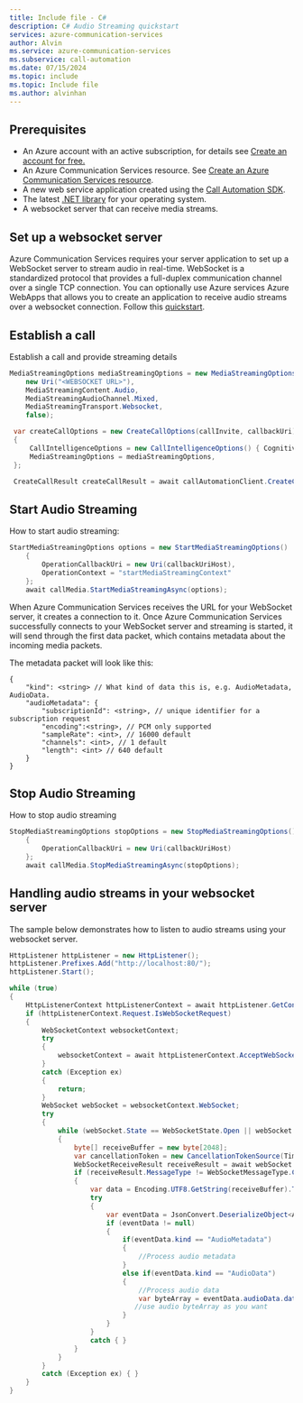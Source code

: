```yaml
---
title: Include file - C#
description: C# Audio Streaming quickstart
services: azure-communication-services
author: Alvin
ms.service: azure-communication-services
ms.subservice: call-automation
ms.date: 07/15/2024
ms.topic: include
ms.topic: Include file
ms.author: alvinhan
---
```


## Prerequisites
- An Azure account with an active subscription, for details see [Create an account for free.](https://azure.microsoft.com/free/)
- An Azure Communication Services resource. See [Create an Azure Communication Services resource](../../../quickstarts/create-communication-resource.md?tabs=windows&pivots=platform-azp).
- A new web service application created using the [Call Automation SDK](../../../quickstarts/call-automation/callflows-for-customer-interactions.md).
- The latest [.NET library](https://dotnet.microsoft.com/download/dotnet-core) for your operating system.
- A websocket server that can receive media streams.

## Set up a websocket server
Azure Communication Services requires your server application to set up a WebSocket server to stream audio in real-time. WebSocket is a standardized protocol that provides a full-duplex communication channel over a single TCP connection. 
You can optionally use Azure services Azure WebApps that allows you to create an application to receive audio streams over a websocket connection. Follow this [quickstart](https://azure.microsoft.com/blog/introduction-to-websockets-on-windows-azure-web-sites/).

## Establish a call
Establish a call and provide streaming details

``` C#
MediaStreamingOptions mediaStreamingOptions = new MediaStreamingOptions( 
    new Uri("<WEBSOCKET URL>"), 
    MediaStreamingContent.Audio, 
    MediaStreamingAudioChannel.Mixed, 
    MediaStreamingTransport.Websocket, 
    false); 

 var createCallOptions = new CreateCallOptions(callInvite, callbackUri) 
 { 
     CallIntelligenceOptions = new CallIntelligenceOptions() { CognitiveServicesEndpoint = new Uri(cognitiveServiceEndpoint) }, 
     MediaStreamingOptions = mediaStreamingOptions, 
 }; 

 CreateCallResult createCallResult = await callAutomationClient.CreateCallAsync(createCallOptions); 
```

## Start Audio Streaming
How to start audio streaming:
``` C#
StartMediaStreamingOptions options = new StartMediaStreamingOptions() 
    { 
        OperationCallbackUri = new Uri(callbackUriHost), 
        OperationContext = "startMediaStreamingContext" 
    };
    await callMedia.StartMediaStreamingAsync(options); 
```
When Azure Communication Services receives the URL for your WebSocket server, it creates a connection to it. Once Azure Communication Services successfully connects to your WebSocket server and streaming is started, it will send through the first data packet, which contains metadata about the incoming media packets. 

The metadata packet will look like this:
``` code
{ 
    "kind": <string> // What kind of data this is, e.g. AudioMetadata, AudioData. 
    "audioMetadata": { 
        "subscriptionId": <string>, // unique identifier for a subscription request 
        "encoding":<string>, // PCM only supported 
        "sampleRate": <int>, // 16000 default 
        "channels": <int>, // 1 default 
        "length": <int> // 640 default 
    } 
} 
```


## Stop Audio Streaming
How to stop audio streaming
``` C#
StopMediaStreamingOptions stopOptions = new StopMediaStreamingOptions() 
    { 
        OperationCallbackUri = new Uri(callbackUriHost) 
    }; 
    await callMedia.StopMediaStreamingAsync(stopOptions); 
```

## Handling audio streams in your websocket server
The sample below demonstrates how to listen to audio streams using your websocket server.

``` C#
HttpListener httpListener = new HttpListener(); 
httpListener.Prefixes.Add("http://localhost:80/"); 
httpListener.Start(); 

while (true) 
{ 
    HttpListenerContext httpListenerContext = await httpListener.GetContextAsync(); 
    if (httpListenerContext.Request.IsWebSocketRequest) 
    { 
        WebSocketContext websocketContext; 
        try 
        { 
            websocketContext = await httpListenerContext.AcceptWebSocketAsync(subProtocol: null); 
        } 
        catch (Exception ex) 
        { 
            return; 
        } 
        WebSocket webSocket = websocketContext.WebSocket; 
        try 
        { 
            while (webSocket.State == WebSocketState.Open || webSocket.State == WebSocketState.CloseSent) 
            { 
                byte[] receiveBuffer = new byte[2048]; 
                var cancellationToken = new CancellationTokenSource(TimeSpan.FromSeconds(60)).Token; 
                WebSocketReceiveResult receiveResult = await webSocket.ReceiveAsync(new ArraySegment<byte>(receiveBuffer), cancellationToken); 
                if (receiveResult.MessageType != WebSocketMessageType.Close) 
                { 
                    var data = Encoding.UTF8.GetString(receiveBuffer).TrimEnd('\0'); 
                    try 
                    { 
                        var eventData = JsonConvert.DeserializeObject<AudioBaseClass>(data); 
                        if (eventData != null) 
                        { 
                            if(eventData.kind == "AudioMetadata") 
                            { 
                                //Process audio metadata 
                            } 
                            else if(eventData.kind == "AudioData")  
                            { 
                                //Process audio data 
                                var byteArray = eventData.audioData.data; 
                               //use audio byteArray as you want 
                            } 
                        } 
                    } 
                    catch { } 
                } 
            } 
        } 
        catch (Exception ex) { } 
    } 
} 
```
